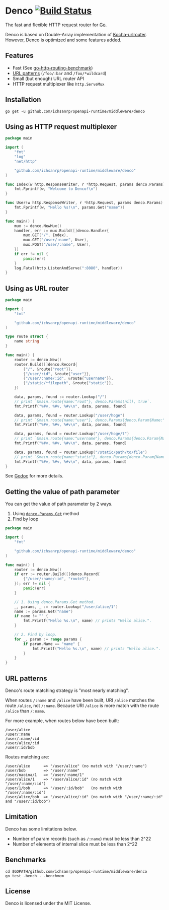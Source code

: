 # Denco [![Build Status](https://travis-ci.org/naoina/denco.png?branch=master)](https://travis-ci.org/naoina/denco)

The fast and flexible HTTP request router for [Go](http://golang.org).

Denco is based on Double-Array implementation of [Kocha-urlrouter](https://github.com/naoina/kocha-urlrouter).
However, Denco is optimized and some features added.

## Features

* Fast (See [go-http-routing-benchmark](https://github.com/naoina/go-http-routing-benchmark))
* [URL patterns](#url-patterns) (`/foo/:bar` and `/foo/*wildcard`)
* Small (but enough) URL router API
* HTTP request multiplexer like `http.ServeMux`

## Installation

    go get -u github.com/ichsanrp/openapi-runtime/middleware/denco

## Using as HTTP request multiplexer

```go
package main

import (
    "fmt"
    "log"
    "net/http"

    "github.com/ichsanrp/openapi-runtime/middleware/denco"
)

func Index(w http.ResponseWriter, r *http.Request, params denco.Params) {
    fmt.Fprintf(w, "Welcome to Denco!\n")
}

func User(w http.ResponseWriter, r *http.Request, params denco.Params) {
    fmt.Fprintf(w, "Hello %s!\n", params.Get("name"))
}

func main() {
    mux := denco.NewMux()
    handler, err := mux.Build([]denco.Handler{
        mux.GET("/", Index),
        mux.GET("/user/:name", User),
        mux.POST("/user/:name", User),
    })
    if err != nil {
        panic(err)
    }
    log.Fatal(http.ListenAndServe(":8080", handler))
}
```

## Using as URL router

```go
package main

import (
	"fmt"

	"github.com/ichsanrp/openapi-runtime/middleware/denco"
)

type route struct {
	name string
}

func main() {
	router := denco.New()
	router.Build([]denco.Record{
		{"/", &route{"root"}},
		{"/user/:id", &route{"user"}},
		{"/user/:name/:id", &route{"username"}},
		{"/static/*filepath", &route{"static"}},
	})

	data, params, found := router.Lookup("/")
	// print `&main.route{name:"root"}, denco.Params(nil), true`.
	fmt.Printf("%#v, %#v, %#v\n", data, params, found)

	data, params, found = router.Lookup("/user/hoge")
	// print `&main.route{name:"user"}, denco.Params{denco.Param{Name:"id", Value:"hoge"}}, true`.
	fmt.Printf("%#v, %#v, %#v\n", data, params, found)

	data, params, found = router.Lookup("/user/hoge/7")
	// print `&main.route{name:"username"}, denco.Params{denco.Param{Name:"name", Value:"hoge"}, denco.Param{Name:"id", Value:"7"}}, true`.
	fmt.Printf("%#v, %#v, %#v\n", data, params, found)

	data, params, found = router.Lookup("/static/path/to/file")
	// print `&main.route{name:"static"}, denco.Params{denco.Param{Name:"filepath", Value:"path/to/file"}}, true`.
	fmt.Printf("%#v, %#v, %#v\n", data, params, found)
}
```

See [Godoc](http://godoc.org/github.com/ichsanrp/openapi-runtime/middleware/denco) for more details.

## Getting the value of path parameter

You can get the value of path parameter by 2 ways.

1. Using [`denco.Params.Get`](http://godoc.org/github.com/ichsanrp/openapi-runtime/middleware/denco#Params.Get) method
2. Find by loop

```go
package main

import (
    "fmt"

    "github.com/ichsanrp/openapi-runtime/middleware/denco"
)

func main() {
    router := denco.New()
    if err := router.Build([]denco.Record{
        {"/user/:name/:id", "route1"},
    }); err != nil {
        panic(err)
    }

    // 1. Using denco.Params.Get method.
    _, params, _ := router.Lookup("/user/alice/1")
    name := params.Get("name")
    if name != "" {
        fmt.Printf("Hello %s.\n", name) // prints "Hello alice.".
    }

    // 2. Find by loop.
    for _, param := range params {
        if param.Name == "name" {
            fmt.Printf("Hello %s.\n", name) // prints "Hello alice.".
        }
    }
}
```

## URL patterns

Denco's route matching strategy is "most nearly matching".

When routes `/:name` and `/alice` have been built, URI `/alice` matches the route `/alice`, not `/:name`.
Because URI `/alice` is more match with the route `/alice` than `/:name`.

For more example, when routes below have been built:

```
/user/alice
/user/:name
/user/:name/:id
/user/alice/:id
/user/:id/bob
```

Routes matching are:

```
/user/alice      => "/user/alice" (no match with "/user/:name")
/user/bob        => "/user/:name"
/user/naoina/1   => "/user/:name/1"
/user/alice/1    => "/user/alice/:id" (no match with "/user/:name/:id")
/user/1/bob      => "/user/:id/bob"   (no match with "/user/:name/:id")
/user/alice/bob  => "/user/alice/:id" (no match with "/user/:name/:id" and "/user/:id/bob")
```

## Limitation

Denco has some limitations below.

* Number of param records (such as `/:name`) must be less than 2^22
* Number of elements of internal slice must be less than 2^22

## Benchmarks

    cd $GOPATH/github.com/ichsanrp/openapi-runtime/middleware/denco
    go test -bench . -benchmem

## License

Denco is licensed under the MIT License.

